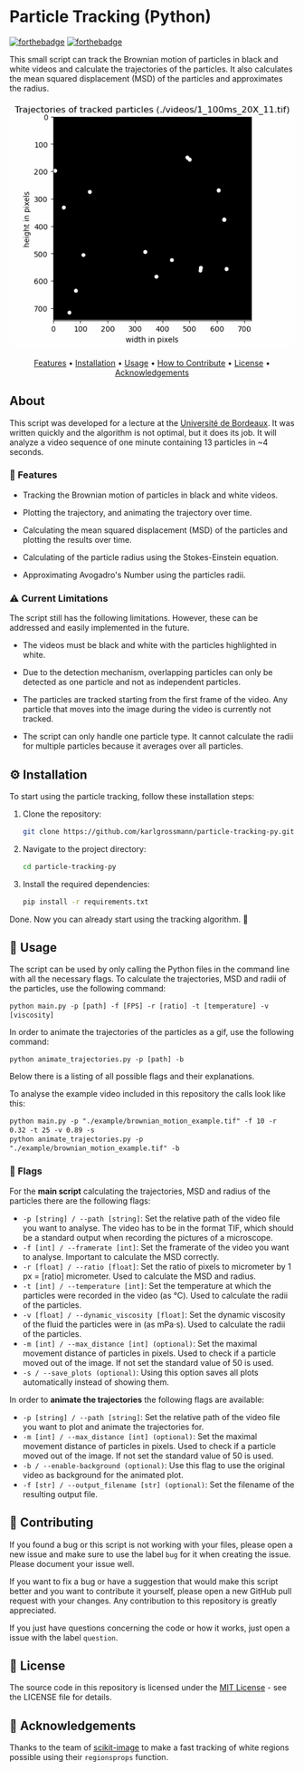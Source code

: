 # Particle Tracking (Python)

[![forthebadge](https://forthebadge.com/images/badges/made-with-python.svg)](https://forthebadge.com) [![forthebadge](https://forthebadge.com/images/badges/license-mit.svg)](https://forthebadge.com)

This small script can track the Brownian motion of particles in black and white videos and calculate the trajectories of the particles. It also calculates the mean squared displacement (MSD) of the particles and approximates the radius.


<img src="./example/animated_trajectory.gif" />

<p align="center">
  <a href="#🎨 Features">Features</a> •
  <a href="#⚙️ Installation">Installation</a> •
  <a href="#🧪 Usage">Usage</a> •
  <a href="#💬 Contributing">How to Contribute</a> •
  <a href="#📄 License">License</a> •
  <a href="#🤝 Acknowledgements">Acknowledgements</a>
</p>

## About

This script was developed for a lecture at the [Université de Bordeaux](https://www.u-bordeaux.fr). It was written quickly and the algorithm is not optimal, but it does its job. It will analyze a video sequence of one minute containing 13 particles in ~4 seconds.

### 🎨 Features

- Tracking the Brownian motion of particles in black and white videos.

- Plotting the trajectory, and animating the trajectory over time.

- Calculating the mean squared displacement (MSD) of the particles and plotting the results over time.

- Calculating of the particle radius using the Stokes-Einstein equation.

- Approximating Avogadro's Number using the particles radii.

### ⚠️ Current Limitations

The script still has the following limitations. However, these can be addressed and easily implemented in the future.

- The videos must be black and white with the particles highlighted in white. 

- Due to the detection mechanism, overlapping particles can only be detected as one particle and not as independent particles.

- The particles are tracked starting from the first frame of the video. Any particle that moves into the image during the video is currently not tracked. 

- The script can only handle one particle type. It cannot calculate the radii for multiple particles because it averages over all particles.

## ⚙️ Installation

To start using the particle tracking, follow these installation steps:

1. Clone the repository:

   ```bash
   git clone https://github.com/karlgrossmann/particle-tracking-py.git
   ```

2. Navigate to the project directory:

   ```bash
   cd particle-tracking-py
   ```

3. Install the required dependencies:

   ```bash
   pip install -r requirements.txt
   ```

Done. Now you can already start using the tracking algorithm. 🎉

## 🧪 Usage

The script can be used by only calling the Python files in the command line with all the necessary flags. To calculate the trajectories, MSD and radii of the particles, use the following command:

``` 
python main.py -p [path] -f [FPS] -r [ratio] -t [temperature] -v [viscosity] 
```

In order to animate the trajectories of the particles as a gif, use the following command:

``` 
python animate_trajectories.py -p [path] -b 
```

Below there is a listing of all possible flags and their explanations.

To analyse the example video included in this repository the calls look like this:

``` 
python main.py -p "./example/brownian_motion_example.tif" -f 10 -r 0.32 -t 25 -v 0.89 -s
python animate_trajectories.py -p "./example/brownian_motion_example.tif" -b
```

### 🚩 Flags

For the **main script** calculating the trajectories, MSD and radius of the particles there are the following flags:

- `-p [string] / --path [string]`: Set the relative path of the video file you want to analyse. The video has to be in the format TIF, which should be a standard output when recording the pictures of a microscope.
- `-f [int] / --framerate [int]`: Set the framerate of the video you want to analyse. Important to calculate the MSD correctly.
- `-r [float] / --ratio [float]`: Set the ratio of pixels to micrometer by 1 px = [ratio] micrometer. Used to calculate the MSD and radius.
- `-t [int] / --temperature [int]`: Set the temperature at which the particles were recorded in the video (as °C). Used to calculate the radii of the particles.
- `-v [float] / --dynamic_viscosity [float]`: Set the dynamic viscosity of the fluid the particles were in (as mPa⋅s). Used to calculate the radii of the particles.
- `-m [int] / --max_distance [int] (optional)`: Set the maximal movement distance of particles in pixels. Used to check if a particle moved out of the image. If not set the standard value of 50 is used.
- `-s / --save_plots (optional)`: Using this option saves all plots automatically instead of showing them.

In order to **animate the trajectories** the following flags are available:

- `-p [string] / --path [string]`: Set the relative path of the video file you want to plot and animate the trajectories for.
- `-m [int] / --max_distance [int] (optional)`: Set the maximal movement distance of particles in pixels. Used to check if a particle moved out of the image. If not set the standard value of 50 is used.
- `-b / --enable-background (optional)`: Use this flag to use the original video as background for the animated plot.
- `-f [str] / --output_filename [str] (optional)`: Set the filename of the resulting output file. 

## 💬 Contributing

If you found a bug or this script is not working with your files, please open a new issue and make sure to use the label `bug` for it when creating the issue. Please document your issue well.

If you want to fix a bug or have a suggestion that would make this script better and you want to contribute it yourself, please open a new GitHub pull request with your changes. Any contribution to this repository is greatly appreciated.

If you just have questions concerning the code or how it works, just open a issue with the label `question`.

## 📄 License

The source code in this repository is licensed under the [MIT License](LICENSE.md) - see the LICENSE file for details.

## 🤝 Acknowledgements

Thanks to the team of [scikit-image](https://scikit-image.org) to make a fast tracking of white regions possible using their `regionsprops` function. 
